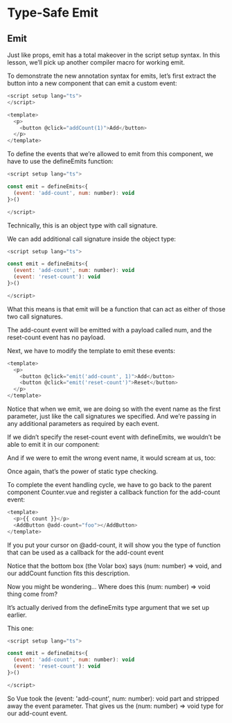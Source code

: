 # Type-Safe Emit

## Emit

Just like props, emit has a total makeover in the script setup syntax. In this lesson, we’ll pick up another compiler macro for working emit.

To demonstrate the new annotation syntax for emits, let’s first extract the button into a new component that can emit a custom event:

```javaScript
<script setup lang="ts">
</script>

<template>
  <p>
    <button @click="addCount(1)">Add</button>
  </p>
</template>
```

To define the events that we’re allowed to emit from this component, we have to use the defineEmits function:

```javaScript
<script setup lang="ts">

const emit = defineEmits<{ 
  (event: 'add-count', num: number): void 
}>()

</script>
```

Technically, this is an object type with call signature.

We can add additional call signature inside the object type:

```javaScript
<script setup lang="ts">

const emit = defineEmits<{ 
  (event: 'add-count', num: number): void 
  (event: 'reset-count'): void 
}>()

</script>
```

What this means is that emit will be a function that can act as either of those two call signatures.

The add-count event will be emitted with a payload called num, and the reset-count event has no payload.

Next, we have to modify the template to emit these events:

```javaScript
<template>
  <p>
    <button @click="emit('add-count', 1)">Add</button>
    <button @click="emit('reset-count')">Reset</button>
  </p>
</template>
```

Notice that when we emit, we are doing so with the event name as the first parameter, just like the call signatures we specified. And we’re passing in any additional parameters as required by each event.

If we didn’t specify the reset-count event with defineEmits, we wouldn’t be able to emit it in our component:

And if we were to emit the wrong event name, it would scream at us, too:

Once again, that’s the power of static type checking.

To complete the event handling cycle, we have to go back to the parent component Counter.vue and register a callback function for the add-count event:

```javaScript
<template>
  <p>{{ count }}</p>
  <AddButton @add-count="foo"></AddButton>
</template>
```

If you put your cursor on @add-count, it will show you the type of function that can be used as a callback for the add-count event

Notice that the bottom box (the Volar box) says (num: number) => void, and our addCount function fits this description.

Now you might be wondering… Where does this (num: number) => void thing come from?

It’s actually derived from the defineEmits type argument that we set up earlier.

This one:

```javaScript
<script setup lang="ts">

const emit = defineEmits<{ 
  (event: 'add-count', num: number): void 
  (event: 'reset-count'): void 
}>()

</script>
```

So Vue took the (event: 'add-count', num: number): void part and stripped away the event parameter. That gives us the (num: number) => void type for our add-count event.

